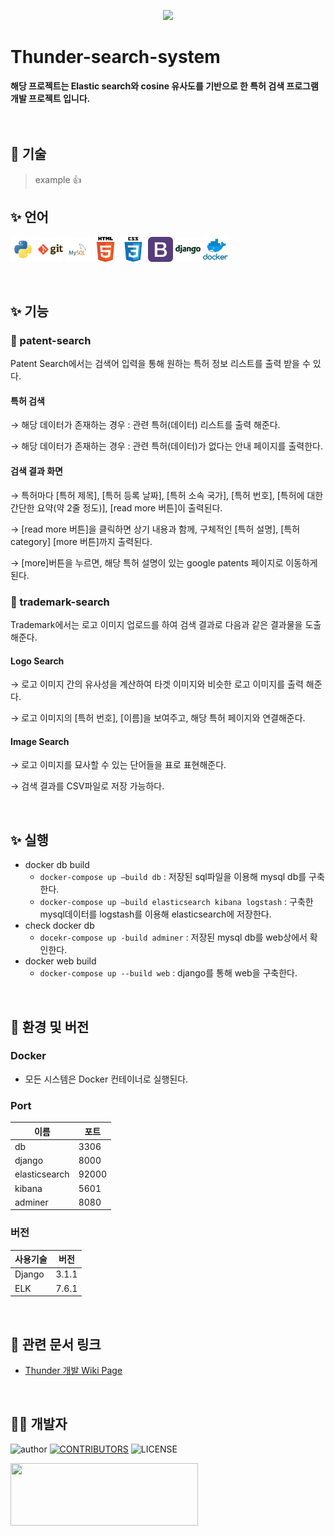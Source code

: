 
<div align=center>

![](/assets/images/tech_interview_main.png)

</div>

# Thunder-search-system
 <strong>해당 프로젝트는 Elastic search와 cosine 유사도를 기반으로 한 특허 검색 프로그램 개발 프로젝트 입니다. </strong>
</br>
</br>
</br>

## :memo: 기술

> example :thumbsup:

## :sparkles: 언어
<code><img height="40" src="https://raw.githubusercontent.com/github/explore/80688e429a7d4ef2fca1e82350fe8e3517d3494d/topics/python/python.png"></code>
<code><img height="40" src="https://raw.githubusercontent.com/github/explore/80688e429a7d4ef2fca1e82350fe8e3517d3494d/topics/git/git.png"></code>
<code><img height="40" src="https://raw.githubusercontent.com/github/explore/80688e429a7d4ef2fca1e82350fe8e3517d3494d/topics/mysql/mysql.png"></code>
<code><img height="40" src="https://raw.githubusercontent.com/github/explore/5c058a388828bb5fde0bcafd4bc867b5bb3f26f3/topics/html/html.png"></code>
<code><img height="40" src="https://raw.githubusercontent.com/github/explore/80688e429a7d4ef2fca1e82350fe8e3517d3494d/topics/css/css.png"></code>
<code><img height="40" src="https://raw.githubusercontent.com/github/explore/80688e429a7d4ef2fca1e82350fe8e3517d3494d/topics/bootstrap/bootstrap.png"></code>
<code><img height="40" src="https://raw.githubusercontent.com/github/explore/80688e429a7d4ef2fca1e82350fe8e3517d3494d/topics/django/django.png"></code>
<code><img height="40" src="https://raw.githubusercontent.com/github/explore/80688e429a7d4ef2fca1e82350fe8e3517d3494d/topics/docker/docker.png"></code>

</br>

## :sparkles: 기능

### :large_orange_diamond: patent-search
Patent Search에서는 검색어 입력을 통해 원하는 특허 정보 리스트를 출력 받을 수 있다.

#### 특허 검색

→ 해당 데이터가 존재하는 경우 : 관련 특허(데이터) 리스트를 출력 해준다.

→ 해당 데이터가 존재하는 경우 : 관련 특허(데이터)가 없다는 안내 페이지를 출력한다.

#### 검색 결과 화면

→ 특허마다 [특허 제목], [특허 등록 날짜], [특허 소속 국가], [특허 번호], [특허에 대한 간단한 요약(약 2줄 정도)], [read more 버튼]이 출력된다.

→ [read more 버튼]을 클릭하면 상기 내용과 함께, 구체적인 [특허 설명], [특허 category] [more 버튼]까지 출력된다.

→ [more]버튼을 누르면, 해당 특허 설명이 있는 google patents 페이지로 이동하게 된다.

### :large_orange_diamond: trademark-search
Trademark에서는 로고 이미지 업로드를 하여 검색 결과로 다음과 같은 결과물을 도출해준다.

#### Logo Search

→ 로고 이미지 간의 유사성을 계산하여 타겟 이미지와 비슷한 로고 이미지를 출력 해준다.

→ 로고 이미지의 [특허 번호], [이름]을 보여주고, 해당 특허 페이지와 연결해준다.

#### Image Search

→ 로고 이미지를 묘사할 수 있는 단어들을 표로 표현해준다.

→ 검색 결과를 CSV파일로 저장 가능하다.

</br>

## :sparkles: 실행
- docker db build
    - `docker-compose up —build db` : 저장된 sql파일을 이용해 mysql db를 구축한다.
    - `docker-compose up —build elasticsearch kibana logstash` : 구축한 mysql데이터를 logstash를 이용해 elasticsearch에 저장한다.
- check docker db
    - `docekr-compose up -build adminer` : 저장된 mysql db를 web상에서 확인한다.
- docker web build 
    - `docker-compose up --build web` : django를 통해 web을 구축한다.

</br>


## :memo: 환경 및 버전
### Docker

- 모든 시스템은 Docker 컨테이너로 실행된다.

### Port
|이름|포트|
|---|---|
|db|3306|
|django|8000|
|elasticsearch|92000|
|kibana|5601|
|adminer|8080|

### 버전
|사용기술|버전|
|-----|---|
|Django|3.1.1|
|ELK|7.6.1|

</br>

## :book: 관련 문서 링크
- [Thunder 개발 Wiki Page](https://www.notion.so/Thunder-Search-System-9a506f6218484044a12101888d212238)

</br>

## 🧑‍💻 개발자
<div>
 
![author](https://img.shields.io/badge/author-Thunder-%23F3F781.svg?style=flat-square)
[![CONTRIBUTORS](https://img.shields.io/badge/contributors-3-%23BCF5A9.svg?style=flat-square)](https://github.com/JONGSKY/Thunder-search-system/graphs/contributors)
![LICENSE](https://img.shields.io/badge/license-TeamLab-%23013ADF.svg?style=flat-square)


<a href="https://github.com/JONGSKY/Thunder-search-system/graphs/contributors"><img src = "https://user-images.githubusercontent.com/68604786/100565042-f13b9900-3305-11eb-9a78-66643d86b93e.jpeg" width = "300px" height = "100px"></a>
</div>
